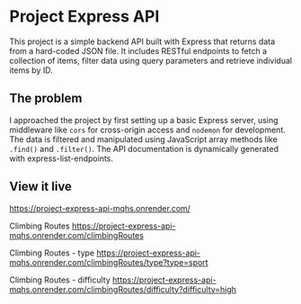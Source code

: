 # Project Express API

This project is a simple backend API built with Express that returns data from a hard-coded JSON file. It includes RESTful endpoints to fetch a collection of items, filter data using query parameters and retrieve individual items by ID.

## The problem

I approached the project by first setting up a basic Express server, using middleware like `cors` for cross-origin access and `nodemon` for development. The data is filtered and manipulated using JavaScript array methods like `.find()` and `.filter()`. The API documentation is dynamically generated with express-list-endpoints.

## View it live

https://project-express-api-mqhs.onrender.com/

Climbing Routes
https://project-express-api-mqhs.onrender.com/climbingRoutes

Climbing Routes - type
https://project-express-api-mqhs.onrender.com/climbingRoutes/type?type=sport

Climbing Routes - difficulty
https://project-express-api-mqhs.onrender.com/climbingRoutes/difficulty?difficulty=high
